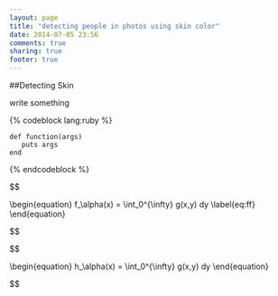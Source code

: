 ```yaml
---
layout: page
title: "detecting people in photos using skin color"
date: 2014-07-05 23:56
comments: true
sharing: true
footer: true
---
```


##Detecting Skin

write something

{% codeblock lang:ruby %}

    def function(args)
       puts args
    end
    
{% endcodeblock %}
	  $$
  
\begin{equation} f_\alpha(x)  = \int_0^{\infty}  g(x,y) dy \label{eq:ff} \end{equation}
  	  $$
  	

	  $$
  
\begin{equation} h_\alpha(x)  = \int_0^{\infty}  g(x,y) dy \end{equation}
  	  $$
  	
